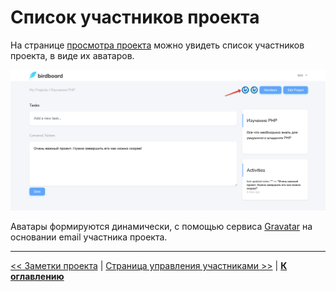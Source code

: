 # Список участников проекта

На странице [просмотра проекта](../08-view-project/README.md) можно увидеть список участников проекта, в виде их аватаров.

![](img/01.png)

Аватары формируются динамически, с помощью сервиса [Gravatar](https://ru.gravatar.com/) на основании email участника проекта.

---

[<< Заметки проекта](../10-project-notes/README.md) | [Страница управления участниками >>](../12-manage-members-page/README.md) | [**К оглавлению**](../README.md)
